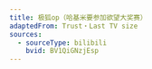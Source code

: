 ```yaml
---
title: 极狐op（哈基米要参加欲望大奖赛）
adaptedFrom: Trust・Last TV size
sources:
  - sourceType: bilibili
    bvid: BV1QiGNzjEsp
---
```

